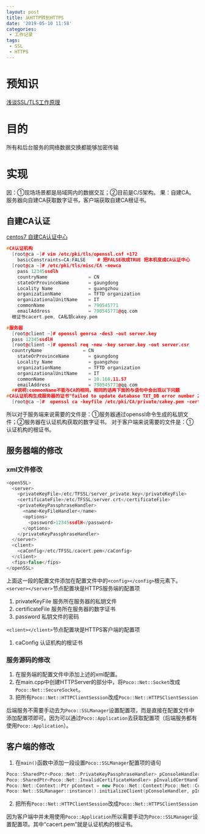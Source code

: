 ```yaml
---
layout: post
title: 从HTTP转到HTTPS
date: '2019-05-10 11:58'
categories: 
 - 工作记录
tags:
 - SSL
 - HTTPS
---
```


# 预知识

[浅谈SSL/TLS工作原理](https://zhuanlan.zhihu.com/p/36981565)

# 目的

所有和后台服务的网络数据交换都能够加密传输

# 实现

因：①现场场景都是局域网内的数据交互；②目前是C/S架构。
果：自建CA。服务器向自建CA获取数字证书，客户端获取自建CA根证书。

## 自建CA认证

[centos7 自建CA认证中心](http://www.cnblogs.com/bigdevilking/p/9434444.html)

```cpp
#CA认证机构
  [root@ca ~]# vim /etc/pki/tls/openssl.cnf +172
    basicConstraints=CA:FALSE 　　# 把FALSE改成TRUE 把本机变成CA认证中心
  [root@ca ~]# /etc/pki/tls/misc/CA -newca
    pass 12345ssdlh
    countryName               = CN
    stateOrProvinceName       = gaungdong
    Locality Name             = guangzhou
    organizationName          = TFTD organization
    organizationalUnitName    = IT
    commonName                = 790545771
    emailAddress              = 790545771@qq.com
  根证书cacert.pem, CA私钥cakey.pem

#服务器
  [root@client ~]# openssl genrsa -des3 -out server.key
  pass 12345ssdlH
  [root@client ~]# openssl req -new -key server.key -out server.csr
  countryName               = CN
    stateOrProvinceName       = gaungdong
    Locality Name             = guangzhou
    organizationName          = TFTD organization
    organizationalUnitName    = IT
    commonName                = 10.168.11.57
    emailAddress              = 790545771@qq.com
  ##说明:commonName不能与CA的相同，相同的话再下面的与语句中会出现以下问题
#CA认证机构生成服务器的证书"failed to update database TXT_DB error number 2"
  [root@ca ~]#  openssl ca -keyfile /etc/pki/CA/private/cakey.pem -cert /etc/pki/CA/cacert.pem -in /tmp/server.csr -out /server.crt
```

所以对于服务端来说需要的文件是：①服务器通过openssl命令生成的私钥文件；②服务器在认证机构获取的数字证书。
对于客户端来说需要的文件是：①认证机构的根证书。


## 服务器端的修改

### xml文件修改

```cpp
<openSSL>
  <server>
    <privateKeyFile>/etc/TFSSL/server_private.key</privateKeyFile>
    <certificateFile>/etc/TFSSL/server.crt</certificateFile>
    <privateKeyPassphraseHandler>
      <name>KeyFileHandler</name>
      <options>
        <password>12345ssdlH</password>
      </options>
    </privateKeyPassphraseHandler>
  </server>
  <client>
    <caConfig>/etc/TFSSL/cacert.pem</caConfig>
  </client>
  <fips>false</fips>
</openSSL>
```

上面这一段的配置文件添加在配置文件中的`<config></config>`根元素下。
`<server></server>`节点配置块是HTTPS服务端的配置项

1. privateKeyFile 服务所在服务器的私钥文件
2. certificateFile  服务所在服务器的数字证书
3. password 私钥文件的密码

`<client></client>`节点配置块是HTTPS客户端的配置项

1. caConfig 认证机构的根证书

### 服务源码的修改

1. 在服务端的配置文件中添加上述的xml配置。
2. 在main.cpp中创建HTTPServer的部分中，将`Poco::Net::Socket`改成`Poco::Net::SecureSocket`。
3. 把所有`Poco::Net::HTTPClientSession`改成`Poco::Net::HTTPSClientSession`

后端服务不需要手动去为`Poco::SSLManager`设置配置项，而是直接在配置文件中添加配置项即可。因为可以通过`Poco::Application`去获取配置项（后端服务都有使用`Poco::Application`）。

## 客户端的修改

1. 在`main()`函数中添加一段设置`Poco::SSLManager`配置项的语句
```cpp
Poco::SharedPtr<Poco::Net::PrivateKeyPassphraseHandler> pConsoleHandler = new Poco::Net::KeyConsoleHandler(false);
Poco::SharedPtr<Poco::Net::InvalidCertificateHandler> pInvalidCertHandler = new Poco::Net::ConsoleCertificateHandler(false);
Poco::Net::Context::Ptr pContext = new Poco::Net::Context(Poco::Net::Context::CLIENT_USE, "", "", "cacert.pem", Poco::Net::Context::VERIFY_RELAXED, 9, false, "ALL:!ADH:!LOW:!EXP:!MD5:@STRENGTH");
Poco::Net::SSLManager::instance().initializeClient(pConsoleHandler, pInvalidCertHandler, pContext);
```

2. 把所有`Poco::Net::HTTPClientSession`改成`Poco::Net::HTTPSClientSession`

因为客户端中并未用使用`Poco::Application`所以需要手动为`Poco::SSLManager`设置配置项。其中“cacert.pem”就是认证机构的根证书。

